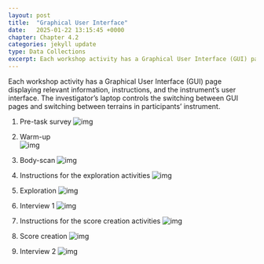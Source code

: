 ```yaml
---
layout: post
title:  "Graphical User Interface"
date:   2025-01-22 13:15:45 +0000
chapter: Chapter 4.2
categories: jekyll update
type: Data Collections
excerpt: Each workshop activity has a Graphical User Interface (GUI) page displaying relevant information, instructions, and the instrument’s user interface. The investigator’s laptop controls the switching between GUI pages and switching between terrains in participants’ instrument...
---
```


Each workshop activity has a Graphical User Interface (GUI) page displaying relevant information, instructions, and the instrument’s user interface. The investigator’s laptop controls the switching between GUI pages and switching between terrains in participants’ instrument. 

1. Pre-task survey
![img](../../../../../media/gui/1.jpg)

2. Warm-up  
![img](../../../../../media/gui/2.jpg)

3. Body-scan
![img](../../../../../media/gui/3.jpg)

4. Instructions for the exploration activities
![img](../../../../../media/gui/4.jpg)

5. Exploration
![img](../../../../../media/gui/5.jpg)

6. Interview 1
![img](../../../../../media/gui/6.jpg)

7. Instructions for the score creation activities
![img](../../../../../media/gui/7.jpg)

8. Score creation
![img](../../../../../media/gui/8.jpg)

9. Interview 2
![img](../../../../../media/gui/9.jpg)